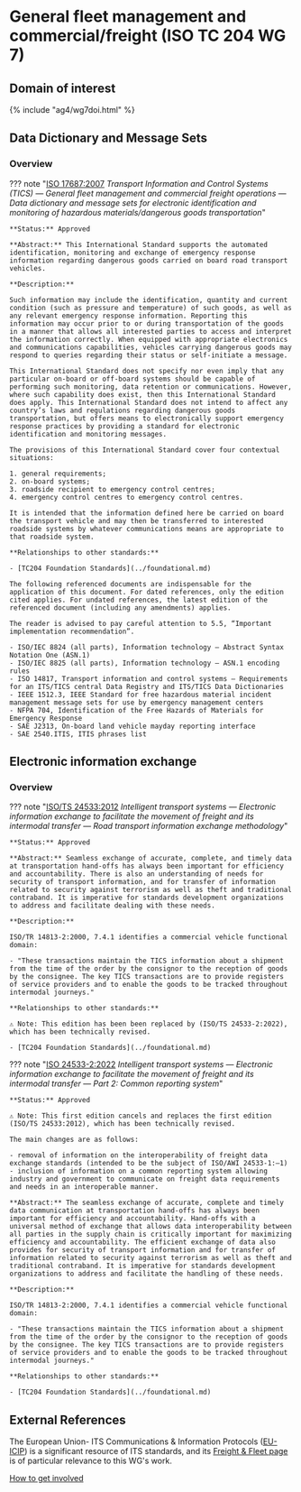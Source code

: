 # General fleet management and commercial/freight (ISO TC 204 WG 7)

## Domain of interest
<!-- Domain of interest
		Do not change the following file reference. It aligns with this WG's respective domain of interest definition contained in TC204's Strategic Business Plan as approved by ISO.
-->

{% include "ag4/wg7doi.html" %}

<!-- News and highlights (optional)
	Refer docs\wg1\index.md for an example of how to include & format any desired WG news & highlights content. Add content AFTER inserting a new line below this comment. 
-->

<!-- 
	The content below is distilled from the respective WG section in "JSAE ITS Standardization Activities of ISO/TC204 - 2024" and is intended as an initial example only for future editing by the respective WG.
-->

<!-- Start web info for Standard subject area -->
## Data Dictionary and Message Sets
<!-- Standard subject area
  Edit the ## <header title> above to contextualise the respective group of standards described below.
-->

### Overview
<!-- Overview (optional)
  Provide an overview of the subject area and associated group of standards. 
 -->

<!-- Start web info for standard / document -->

??? note "[ISO 17687:2007](https://www.iso.org/obp/ui/#iso:std:iso:17687:ed-1:v1:en) _Transport Information and Control Systems (TICS) — General fleet management and commercial freight operations — Data dictionary and message sets for electronic identification and monitoring of hazardous materials/dangerous goods transportation_"

    **Status:** Approved

    **Abstract:** This International Standard supports the automated identification, monitoring and exchange of emergency response information regarding dangerous goods carried on board road transport vehicles.

    **Description:**

    Such information may include the identification, quantity and current condition (such as pressure and temperature) of such goods, as well as any relevant emergency response information. Reporting this information may occur prior to or during transportation of the goods in a manner that allows all interested parties to access and interpret the information correctly. When equipped with appropriate electronics and communications capabilities, vehicles carrying dangerous goods may respond to queries regarding their status or self-initiate a message.

    This International Standard does not specify nor even imply that any particular on-board or off-board systems should be capable of performing such monitoring, data retention or communications. However, where such capability does exist, then this International Standard does apply. This International Standard does not intend to affect any country’s laws and regulations regarding dangerous goods transportation, but offers means to electronically support emergency response practices by providing a standard for electronic identification and monitoring messages.

    The provisions of this International Standard cover four contextual situations:

    1. general requirements;
    2. on-board systems;
    3. roadside recipient to emergency control centres;
    4. emergency control centres to emergency control centres.

    It is intended that the information defined here be carried on board the transport vehicle and may then be transferred to interested roadside systems by whatever communications means are appropriate to that roadside system.

    **Relationships to other standards:**

    - [TC204 Foundation Standards](../foundational.md)

    The following referenced documents are indispensable for the application of this document. For dated references, only the edition cited applies. For undated references, the latest edition of the referenced document (including any amendments) applies.

    The reader is advised to pay careful attention to 5.5, “Important implementation recommendation”.

    - ISO/IEC 8824 (all parts), Information technology — Abstract Syntax Notation One (ASN.1)
    - ISO/IEC 8825 (all parts), Information technology — ASN.1 encoding rules
    - ISO 14817, Transport information and control systems — Requirements for an ITS/TICS central Data Registry and ITS/TICS Data Dictionaries
    - IEEE 1512.3, IEEE Standard for free hazardous material incident management message sets for use by emergency management centers
    - NFPA 704, Identification of the Free Hazards of Materials for Emergency Response
    - SAE J2313, On-board land vehicle mayday reporting interface
    - SAE 2540.ITIS, ITIS phrases list

## Electronic information exchange

### Overview

??? note "[ISO/TS 24533:2012](https://www.iso.org/obp/ui/#iso:std:iso:ts:24533:ed-1:v1:en) _Intelligent transport systems — Electronic information exchange to facilitate the movement of freight and its intermodal transfer — Road transport information exchange methodology_"

    **Status:** Approved

    **Abstract:** Seamless exchange of accurate, complete, and timely data at transportation hand-offs has always been important for efficiency and accountability. There is also an understanding of needs for security of transport information, and for transfer of information related to security against terrorism as well as theft and traditional contraband. It is imperative for standards development organizations to address and facilitate dealing with these needs.

    **Description:**

    ISO/TR 14813-2:2000, 7.4.1 identifies a commercial vehicle functional domain:

    - "These transactions maintain the TICS information about a shipment from the time of the order by the consignor to the reception of goods by the consignee. The key TICS transactions are to provide registers of service providers and to enable the goods to be tracked throughout intermodal journeys."

    **Relationships to other standards:**

    ⚠️ Note: This edition has been been replaced by (ISO/TS 24533-2:2022), which has been technically revised.

    - [TC204 Foundation Standards](../foundational.md)

??? note "[ISO 24533-2:2022](https://www.iso.org/obp/ui/#iso:std:iso:ts:24533:ed-1:v1:en) _Intelligent transport systems — Electronic information exchange to facilitate the movement of freight and its intermodal transfer — Part 2: Common reporting system_"

    **Status:** Approved

    ⚠️ Note: This first edition cancels and replaces the first edition (ISO/TS 24533:2012), which has been technically revised.

    The main changes are as follows:

    - removal of information on the interoperability of freight data exchange standards (intended to be the subject of ISO/AWI 24533-1:—1)
    - inclusion of information on a common reporting system allowing industry and government to communicate on freight data requirements and needs in an interoperable manner.

    **Abstract:** The seamless exchange of accurate, complete and timely data communication at transportation hand-offs has always been important for efficiency and accountability. Hand-offs with a universal method of exchange that allows data interoperability between all parties in the supply chain is critically important for maximizing efficiency and accountability. The efficient exchange of data also provides for security of transport information and for transfer of information related to security against terrorism as well as theft and traditional contraband. It is imperative for standards development organizations to address and facilitate the handling of these needs.

    **Description:**

    ISO/TR 14813-2:2000, 7.4.1 identifies a commercial vehicle functional domain:

    - "These transactions maintain the TICS information about a shipment from the time of the order by the consignor to the reception of goods by the consignee. The key TICS transactions are to provide registers of service providers and to enable the goods to be tracked throughout intermodal journeys."

    **Relationships to other standards:**

    - [TC204 Foundation Standards](../foundational.md)

## External References

The European Union- ITS Communications & Information Protocols ([EU-ICIP](https://www.mobilityits.eu)) is a significant resource of ITS standards, and its [Freight & Fleet page](https://www.mobilityits.eu/freight-fleet) is of particular relevance to this WG's work.

[How to get involved](../contact.md)
